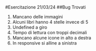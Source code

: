 #Esercitazione 21/03/24
##Bug Trovati

1. Mancano delle immagini
2. Alcuni libri hanno 4 stelle invece di 5
3. Undefined a giro
4. Tempo di lettura con troppi decimali
5. Mancano alcune icone in alto a destra
6. In responsive si alline a sinistra